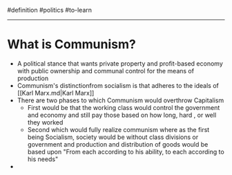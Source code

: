 #definition #politics #to-learn

---

# What is Communism?


*   A political stance that wants private property and profit-based economy with public ownership and communal control for the means of production
*   Communism's distinctionfrom socialism is that adheres to the ideals of [[Karl Marx.md|Karl Marx]]
*   There are two phases to which Communism would overthrow Capitalism
    *   First would be that the working class would control the government and economy and still pay those based on how long, hard , or well they worked
    *   Second which would fully realize communism where as the first being Socialism, society would be without class divisions or government and production and distribution of goods would be based upon "From each according to his ability, to each according to his needs"
*

